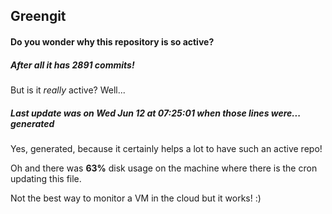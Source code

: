 ## Greengit

#### Do you wonder why this repository is so active?

##### After all it has 2891 commits!

But is it *really* active? Well...

##### Last update was on Wed Jun 12 at 07:25:01 when those lines were... generated

Yes, generated, because it certainly helps a lot to have such an active repo!

Oh and there was **63%** disk usage on the machine
where there is the cron updating this file.

Not the best way to monitor a VM in the cloud but it works! :)
